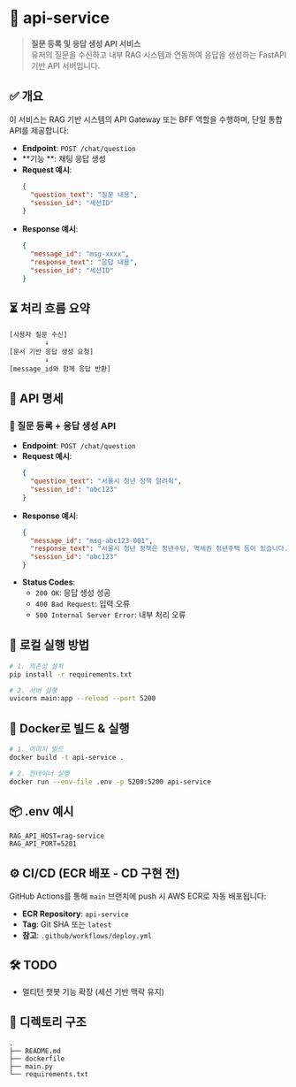 # 💬 api-service

> **질문 등록 및 응답 생성 API 서비스**  
> 유저의 질문을 수신하고 내부 RAG 시스템과 연동하여 응답을 생성하는 FastAPI 기반 API 서버입니다.

## ✅ 개요
이 서비스는 RAG 기반 시스템의 API Gateway 또는 BFF 역할을 수행하며, 단일 통합 API를 제공합니다:

- **Endpoint**: `POST /chat/question`  
- **기능 **: 채팅 응답 생성  
- **Request 예시**:
  ```json
  {
    "question_text": "질문 내용",
    "session_id": "세션ID"
  }
  ```
- **Response 예시**:
  ```json
  {
    "message_id": "msg-xxxx",
    "response_text": "응답 내용",
    "session_id": "세션ID"
  }
  ```

## ⏳ 처리 흐름 요약
```text
[사용자 질문 수신]
         ↓
[문서 기반 응답 생성 요청]
         ↓
[message_id와 함께 응답 반환]
```

## 🧩 API 명세

### 🔹 질문 등록 + 응답 생성 API
- **Endpoint**: `POST /chat/question`
- **Request 예시**:
  ```json
  {
    "question_text": "서울시 청년 정책 알려줘",
    "session_id": "abc123"
  }
  ```
- **Response 예시**:
  ```json
  {
    "message_id": "msg-abc123-001",
    "response_text": "서울시 청년 정책은 청년수당, 역세권 청년주택 등이 있습니다.",
    "session_id": "abc123"
  }
  ```
- **Status Codes**:
  - `200 OK`: 응답 생성 성공  
  - `400 Bad Request`: 입력 오류  
  - `500 Internal Server Error`: 내부 처리 오류  

## 🚀 로컬 실행 방법
```bash
# 1. 의존성 설치
pip install -r requirements.txt

# 2. 서버 실행
uvicorn main:app --reload --port 5200
```

## 🐳 Docker로 빌드 & 실행
```bash
# 1. 이미지 빌드
docker build -t api-service .

# 2. 컨테이너 실행
docker run --env-file .env -p 5200:5200 api-service
```

## 📦 .env 예시
```env
RAG_API_HOST=rag-service
RAG_API_PORT=5201
```

## ⚙️ CI/CD (ECR 배포 - CD 구현 전)
GitHub Actions를 통해 `main` 브랜치에 push 시 AWS ECR로 자동 배포됩니다:
- **ECR Repository**: `api-service`
- **Tag**: Git SHA 또는 `latest`  
- **참고**: `.github/workflows/deploy.yml`

## 🛠️ TODO
- 멀티턴 챗봇 기능 확장 (세션 기반 맥락 유지)  

## 📁 디렉토리 구조
```
.
├── README.md
├── dockerfile
├── main.py
└── requirements.txt
```